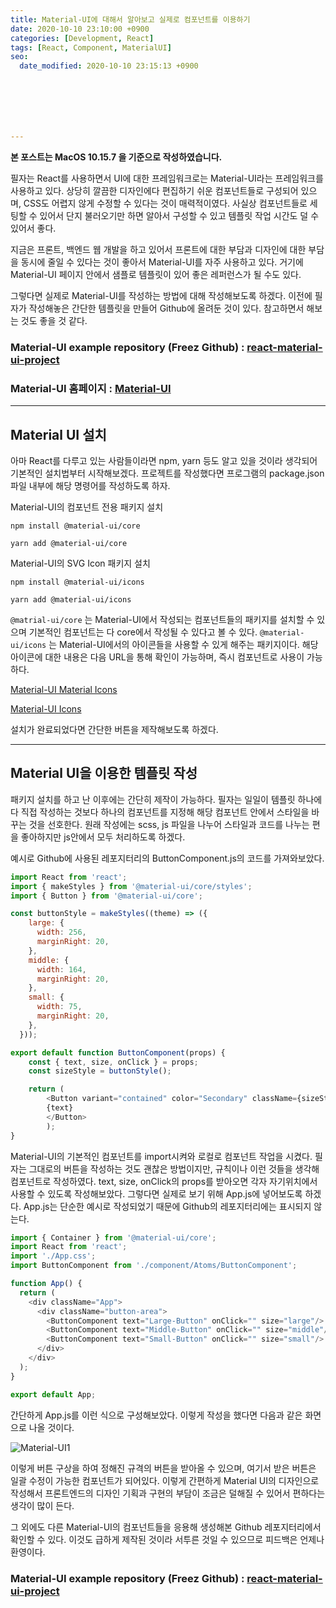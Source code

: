 ```yaml
---
title: Material-UI에 대해서 알아보고 실제로 컴포넌트를 이용하기
date: 2020-10-10 23:10:00 +0900
categories: [Development, React]
tags: [React, Component, MaterialUI]
seo:
  date_modified: 2020-10-10 23:15:13 +0900







---
```


**본 포스트는 MacOS 10.15.7 을 기준으로 작성하였습니다.**

필자는 React를 사용하면서 UI에 대한 프레임워크로는 Material-UI라는 프레임워크를 사용하고 있다. 상당히 깔끔한 디자인에다 편집하기 쉬운 컴포넌트들로 구성되어 있으며, CSS도 어렵지 않게 수정할 수 있다는 것이 매력적이였다. 사실상 컴포넌트들로 세팅할 수 있어서 단지 불러오기만 하면 알아서 구성할 수 있고 템플릿 작업 시간도 덜 수 있어서 좋다.

지금은 프론트, 백엔드 웹 개발을 하고 있어서 프론트에 대한 부담과 디자인에 대한 부담을 동시에 줄일 수 있다는 것이 좋아서 Material-UI를 자주 사용하고 있다.  거기에 Material-UI 페이지 안에서 샘플로 템플릿이 있어 좋은 레퍼런스가 될 수도 있다.

그렇다면 실제로 Material-UI를 작성하는 방법에 대해 작성해보도록 하겠다. 이전에 필자가 작성해놓은 간단한 템플릿을 만들어 Github에 올려둔 것이 있다. 참고하면서 해보는 것도 좋을 것 같다.

### Material-UI example repository (Freez Github) : [react-material-ui-project](https://github.com/FREEZ2385/react-material-ui-project)

### Material-UI 홈페이지 : [Material-UI](https://material-ui.com/)

-----

## Material UI 설치

아마 React를 다루고 있는 사람들이라면 npm, yarn 등도 알고 있을 것이라 생각되어 기본적인 설치법부터 시작해보겠다. 프로젝트를 작성했다면 프로그램의 package.json 파일 내부에 해당 명령어를 작성하도록 하자.

Material-UI의 컴포넌트 전용 패키지 설치

```
npm install @material-ui/core 

yarn add @material-ui/core
```

Material-UI의 SVG Icon 패키지 설치

```
npm install @material-ui/icons

yarn add @material-ui/icons
```

`@matrial-ui/core` 는 Material-UI에서 작성되는 컴포넌트들의 패키지를 설치할 수 있으며 기본적인 컴포넌트는 다 core에서 작성될 수 있다고 볼 수 있다. `@material-ui/icons` 는 Material-UI에서의 아이콘들을 사용할 수 있게 해주는 패키지이다. 해당 아이콘에 대한 내용은 다음 URL을 통해 확인이 가능하며, 즉시 컴포넌트로 사용이 가능하다.

[Material-UI Material Icons](https://material-ui.com/components/material-icons/)

[Material-UI Icons](https://material-ui.com/components/icons/)

설치가 완료되었다면 간단한 버튼을 제작해보도록 하겠다.

-----

## Material UI을 이용한 템플릿 작성

패키지 설치를 하고 난 이후에는 간단히 제작이 가능하다. 필자는 일일이 템플릿 하나에다 직접 작성하는 것보다 하나의 컴포넌트를 지정해 해당 컴포넌트 안에서 스타일을 바꾸는 것을 선호한다. 원래 작성에는 scss, js 파일을 나누어 스타일과 코드를 나누는 편을 좋아하지만 js안에서 모두 처리하도록 하겠다.

예시로 Github에 사용된 레포지터리의 ButtonComponent.js의 코드를 가져와보았다.

```javascript
import React from 'react';
import { makeStyles } from '@material-ui/core/styles';
import { Button } from '@material-ui/core';

const buttonStyle = makeStyles((theme) => ({
    large: {
      width: 256,
      marginRight: 20,
    },
    middle: {
      width: 164,
      marginRight: 20,
    },
    small: {
      width: 75,
      marginRight: 20,
    },
  }));

export default function ButtonComponent(props) {
    const { text, size, onClick } = props;
    const sizeStyle = buttonStyle();

    return (
        <Button variant="contained" color="Secondary" className={sizeStyle[size]} onClick={onClick}>
        {text}
        </Button>
        );
}

```

Material-UI의 기본적인 컴포넌트를 import시켜와 로컬로 컴포넌트 작업을 시켰다. 필자는 그대로의 버튼을 작성하는 것도 괜찮은 방법이지만, 규칙이나 이런 것들을 생각해 컴포넌트로 작성하였다. text, size, onClick의 props를 받아오면 각자 자기위치에서 사용할 수 있도록 작성해보았다. 그렇다면 실제로 보기 위해 App.js에 넣어보도록 하겠다. App.js는 단순한 예시로 작성되었기 때문에 Github의 레포지터리에는 표시되지 않는다.

```javascript
import { Container } from '@material-ui/core';
import React from 'react';
import './App.css';
import ButtonComponent from './component/Atoms/ButtonComponent';

function App() {
  return (
    <div className="App">
      <div className="button-area">
        <ButtonComponent text="Large-Button" onClick="" size="large"/>
        <ButtonComponent text="Middle-Button" onClick="" size="middle"/>
        <ButtonComponent text="Small-Button" onClick="" size="small"/>
      </div>
    </div>
  );
}

export default App;

```

간단하게 App.js를 이런 식으로 구성해보았다. 이렇게 작성을 했다면 다음과 같은 화면으로 나올 것이다.

![Material-UI1](../../assets/img/2020_10_10_react_materal_ui/materal_ui1.png)

이렇게 버튼 구상을 하여 정해진 규격의 버튼을 받아올 수 있으며, 여기서 받은 버튼은 일괄 수정이 가능한 컴포넌트가 되어있다. 이렇게 간편하게 Material UI의 디자인으로 작성해서 프론트엔드의 디자인 기획과 구현의 부담이 조금은 덜해질 수 있어서 편하다는 생각이 많이 든다.

그 외에도 다른 Material-UI의 컴포넌트들을 응용해 생성해본 Github 레포지터리에서 확인할 수 있다. 이것도 급하게 제작된 것이라 서투른 것일 수 있으므로 피드백은 언제나 환영이다.

### Material-UI example repository (Freez Github) : [react-material-ui-project](https://github.com/FREEZ2385/react-material-ui-project)